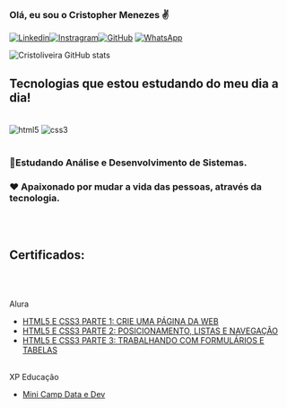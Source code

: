 ### Olá, eu sou o Cristopher Menezes ✌️


[![Linkedin](https://img.shields.io/badge/LinkedIn-0077B5?style=for-the-badge&logo=linkedin&logoColor=white)](https://www.linkedin.com/in/cristopher-menezes/)[![Instragram](https://img.shields.io/badge/Instagram-E4405F?style=for-the-badge&logo=instagram&logoColor=white)](https://www.instagram.com/criismenezes31/)[![GitHub](https://img.shields.io/badge/GitHub-100000?style=for-the-badge&logo=github&logoColor=white)](https://github.com/cristoliveira)
[![WhatsApp](https://img.shields.io/badge/WhatsApp-25D366?style=for-the-badge&logo=whatsapp&logoColor=white)](5511986097887)

![Cristoliveira GitHub stats](https://github-readme-stats.vercel.app/api?username=cristoliveira&show_icons=true&theme=highcontrast)

## Tecnologias que estou estudando do meu dia a dia!

<div style="display: inline_block"><br/>
<img align= "center" alt="html5" src="https://img.shields.io/badge/HTML5-E34F26?style=for-the-badge&logo=html5&logoColor=white"/>
<img align= "center" alt="css3" src="https://img.shields.io/badge/CSS3-1572B6?style=for-the-badge&logo=css3&logoColor=white"/>
</div></br>

### 📝Estudando Análise e Desenvolvimento de Sistemas.  
### ❤ Apaixonado por mudar a vida das pessoas, através da tecnologia.
<br></br>
## Certificados: 
<br></br>

Alura
- [HTML5 E CSS3 PARTE 1: CRIE UMA PÁGINA DA WEB](https://cursos.alura.com.br/certificate/e1b32ebd-7404-4bd5-827a-a4537c324dab)
- [HTML5 E CSS3 PARTE 2: POSICIONAMENTO, LISTAS E NAVEGAÇÃO](https://cursos.alura.com.br/certificate/a5155bce-3685-46f1-98d3-b894b7f3f503)
- [HTML5 E CSS3 PARTE 3: TRABALHANDO COM FORMULÁRIOS E TABELAS](https://cursos.alura.com.br/certificate/13e5573d-00ed-4411-9883-1cb29085f5d5)
<br></br>

XP Educação 
- [Mini Camp Data e Dev](https://www.linkedin.com/feed/update/urn:li:activity:6970058314143399936/)

